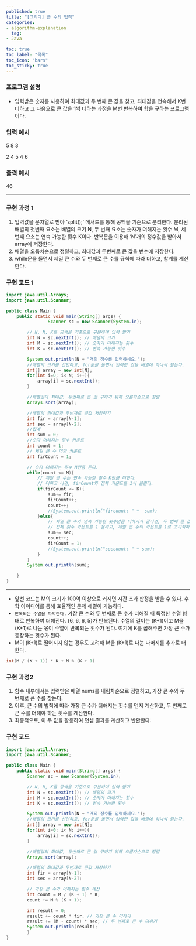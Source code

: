 ```yaml
---
published: true
title: "[그리디] 큰 수의 법칙"
categories:
- algorithm-explanation
  tag:
- Java

toc: true
toc_label: "목록"
toc_icon: "bars"
toc_sticky: true
---  
```


### 프로그램 설명

- 입력받은 숫자를 사용하여 최대값과 두 번째 큰 값을 찾고, 최대값을 연속해서  K번 더하고 그 다음으로 큰 값을 1씩 더하는 과정을 M번 반복하여 합을 구하는 프로그램이다.

### 입력 예시

5 8 3

2 4 5 4 6

### 출력 예시

46

---

### 구현 과정 1

1. 입력값을 문자열로 받아 ‘split();’ 메서드를 통해 공백을 기준으로 분리한다. 분리된 배열의 첫번째 요소는 배열의 크기 N, 두 번째 요소는 숫자가 더해지는 횟수 M, 세 번째 요소는 연속 가능한 횟수 K이다.  반복문을 이용해 ‘N’개의 정수값을 받아서 array에 저장한다.
2. 배열을 오름차순으로 정렬하고, 최대값과 두번째로 큰 값을 변수에 저장한다.
3. while문을 돌면서 제일 큰 수와 두 번째로 큰 수를 규칙에 따라 더하고, 합계를 계산한다.

### 구현 코드 1

```java
import java.util.Arrays;
import java.util.Scanner;

public class Main {
    public static void main(String[] args) {
				Scanner sc = new Scanner(System.in);

        // N, M, K를 공백을 기준으로 구분하여 입력 받기
        int N = sc.nextInt(); // 배열의 크기
        int M = sc.nextInt(); // 숫자가 더해지는 횟수
        int K = sc.nextInt(); // 연속 가능한 횟수

        System.out.println(N + "개의 정수를 입력하세요.");
        //배열의 크기를 선언하고, for문을 돌면서 입력한 값을 배열에 하나씩 담는다.
        int[] array = new int[N];
        for(int i=0; i< N; i++){
            array[i] = sc.nextInt();
        }

        //배열값의 최대값, 두번째로 큰 값 구하기 위해 오름차순으로 정렬
        Arrays.sort(array);

        //배열의 최대값과 두번재로 큰값 저장하기
        int fir = array[N-1];
        int sec = array[N-2];
        //합계
        int sum = 0;
        //숫자 더해지는 횟수 카운트
        int count = 1;
        // 제일 큰 수 더한 카운트
        int firCount = 1;

        // 슷자 더해지는 횟수 M만큼 돈다.
        while(count <= M){
            // 제일 큰 수는 연속 가능한 횟수 K만큼 더한다.
            // 더하고 나면, firCount와 전체 카운드를 1씩 올린다.
            if(firCount <= K){
                sum+= fir;
                firCount++;
                count++;
                //System.out.println("fircount: " +  sum);
            }else{
                // 제일 큰 수가 연속 가능한 횟수만큼 더하기가 끝나면, 두 번째 큰 값을 더한다.
                // 전체 횟수 카운트를 1 올리고, 제일 큰 수의 카운트를 1로 초기화하여 두 번째 큰 값은 한 번만 더해지도록 한다.
                sum+= sec;
                count++;
                firCount = 1;
                //System.out.println("seccount: " + sum);
            }
        }
        System.out.println(sum);

    }
}
```

---

- 앞선 코드는 M의 크기가 100억 이상으로 커지면 시간 초과 판정을 받을 수 있다. 수학 아이디어를 통해 효율적인 문제 해결이 가능하다.
- `반복되는 수열을 파악한다.`  가장 큰 수와 두 번째로 큰 수가 더해질 때 특정한 수열 형태로 반복하여 더해진다. {6, 6, 6, 5}가 반복된다. 수열의 길이는 (K+1)이고 M을 (K+1)로 나눈 몫이 수열이 반복되는 횟수가 된다. 여기에 K를 곱해주면 가장 큰 수가 등장하는 횟수가 된다.
- M이 (K+1)로 떨어지지 않는 경우도 고려해 M을 (K+1)로 나눈 나머지를 추가로 더한다.

```java
int(M / (K + 1)) * K + M % (K + 1)
```

### 구현 과정2

1. 함수 내부에서는 입력받은 배열 nums를 내림차순으로 정렬하고, 가장 큰 수와 두 번째로 큰 수를 찾는다.
2. 이후, 큰 수의 법칙에 따라 가장 큰 수가 더해지는 횟수를 먼저 계산하고, 두 번째로 큰 수를 더해야 하는 횟수를 계산한다.
3. 최종적으로, 이 두 값을 활용하여 덧셈 결과를 계산하고 반환한다.

### 구현 코드

```java
import java.util.Arrays;
import java.util.Scanner;

public class Main {
    public static void main(String[] args) {
        Scanner sc = new Scanner(System.in);

        // N, M, K를 공백을 기준으로 구분하여 입력 받기
        int N = sc.nextInt(); // 배열의 크기
        int M = sc.nextInt(); // 숫자가 더해지는 횟수
        int K = sc.nextInt(); // 연속 가능한 횟수

        System.out.println(N + "개의 정수를 입력하세요.");
        //배열의 크기를 선언하고, for문을 돌면서 입력한 값을 배열에 하나씩 담는다.
        int[] array = new int[N];
        for(int i=0; i< N; i++){
            array[i] = sc.nextInt();
        }

        //배열값의 최대값, 두번째로 큰 값 구하기 위해 오름차순으로 정렬
        Arrays.sort(array);

        //배열의 최대값과 두번재로 큰값 저장하기
        int fir = array[N-1];
        int sec = array[N-2];

        // 가장 큰 수가 더해지는 횟수 계산
        int count = M / (K + 1) * K;
        count += M % (K + 1);

        int result = 0;
        result += count * fir; // 가장 큰 수 더하기
        result += (M - count) * sec; // 두 번째로 큰 수 더하기
        System.out.println(result);
		}
}
```